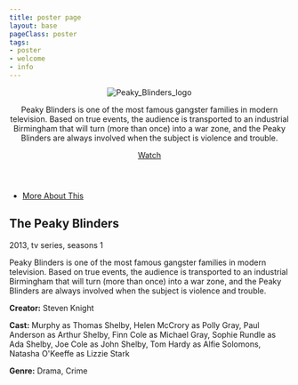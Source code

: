 ```yaml
---
title: poster page
layout: base
pageClass: poster
tags:
- poster
- welcome
- info
---
```


<div id="wrapper">
<header>
    <img src="/images/Peaky_Blinders_logo.png" alt="Peaky_Blinders_logo">
    <p class="lead">Peaky Blinders is one of the most famous gangster families in modern television. Based on true events, the audience is transported to an industrial Birmingham that will turn (more than once) into a war zone, and the Peaky Blinders are always involved when the subject is violence and trouble.</p>
    <a href="#" class="play button">Watch</a>
</header>

<nav>
    <ul>
        <li><a href="">More About This</a></li>
    </ul>
</nav>

<main>
  <div class="col">
        <h2>The Peaky Blinders</h2>
            <p>2013, tv series, seasons 1</p>
            <p>Peaky Blinders is one of the most famous gangster families in modern television. Based on true events, the audience is transported to an industrial Birmingham that will turn (more than once) into a war zone, and the Peaky Blinders are always involved when the subject is violence and trouble.</p>
        </div>

 <div class="col">
 <p><strong>Creator:</strong> Steven Knight</p>
 <p><strong>Cast:</strong> Murphy as Thomas Shelby, Helen McCrory as Polly Gray, Paul Anderson as Arthur Shelby, Finn Cole as Michael Gray, Sophie Rundle as Ada Shelby, Joe Cole as John Shelby, Tom Hardy as Alfie Solomons, Natasha O'Keeffe as Lizzie Stark</p>
 <p><strong>Genre:</strong> Drama, Crime</p>
 </div>
</main>